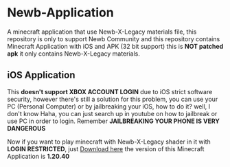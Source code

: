 # Newb-Application
A minecraft application that use Newb-X-Legacy materials file, this repository is only to support Newb Community and this repository contains Minecraft Application with iOS and APK (32 bit support) this is **NOT patched apk** it only contains Newb-X-Legacy materials.


## iOS Application
This **doesn't support XBOX ACCOUNT LOGIN** due to iOS strict software security, however there's still a solution for this problem, you can use your PC (Personal Computer) or by jailbreaking your iOS, how to do it? well, I don't know Haha, you can just search up in youtube on how to jailbreak or use PC in order to login. Remember **JAILBREAKING YOUR PHONE IS VERY DANGEROUS**

Now if you want to play minecraft with Newb-X-Legacy shader in it with **LOGIN RESTRICTED**, just [Download here](hhtps://youtube.com) the version of this Minecraft Application is **1.20.40**
